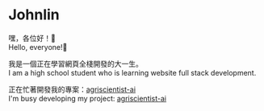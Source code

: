# Johnlin

嘿，各位好！👋  
Hello, everyone!👋  

我是一個正在學習網頁全棧開發的大一生。  
I am a high school student who is learning website full stack development.

正在忙著開發我的專案：[agriscientist-ai](https://github.com/agriscientist-ai)  
I'm busy developing my project: [agriscientist-ai](https://github.com/agris)
